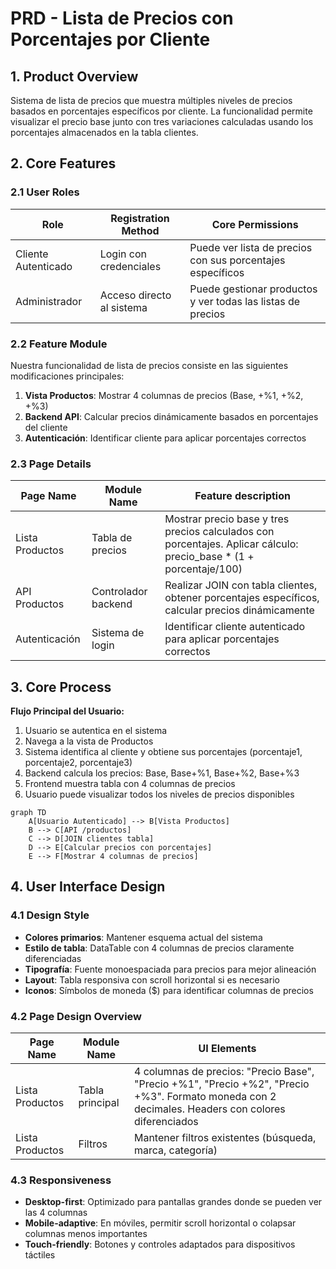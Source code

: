 # PRD - Lista de Precios con Porcentajes por Cliente

## 1. Product Overview
Sistema de lista de precios que muestra múltiples niveles de precios basados en porcentajes específicos por cliente. La funcionalidad permite visualizar el precio base junto con tres variaciones calculadas usando los porcentajes almacenados en la tabla clientes.

## 2. Core Features

### 2.1 User Roles
| Role | Registration Method | Core Permissions |
|------|---------------------|------------------|
| Cliente Autenticado | Login con credenciales | Puede ver lista de precios con sus porcentajes específicos |
| Administrador | Acceso directo al sistema | Puede gestionar productos y ver todas las listas de precios |

### 2.2 Feature Module
Nuestra funcionalidad de lista de precios consiste en las siguientes modificaciones principales:
1. **Vista Productos**: Mostrar 4 columnas de precios (Base, +%1, +%2, +%3)
2. **Backend API**: Calcular precios dinámicamente basados en porcentajes del cliente
3. **Autenticación**: Identificar cliente para aplicar porcentajes correctos

### 2.3 Page Details
| Page Name | Module Name | Feature description |
|-----------|-------------|---------------------|
| Lista Productos | Tabla de precios | Mostrar precio base y tres precios calculados con porcentajes. Aplicar cálculo: precio_base * (1 + porcentaje/100) |
| API Productos | Controlador backend | Realizar JOIN con tabla clientes, obtener porcentajes específicos, calcular precios dinámicamente |
| Autenticación | Sistema de login | Identificar cliente autenticado para aplicar porcentajes correctos |

## 3. Core Process
**Flujo Principal del Usuario:**
1. Usuario se autentica en el sistema
2. Navega a la vista de Productos
3. Sistema identifica al cliente y obtiene sus porcentajes (porcentaje1, porcentaje2, porcentaje3)
4. Backend calcula los precios: Base, Base+%1, Base+%2, Base+%3
5. Frontend muestra tabla con 4 columnas de precios
6. Usuario puede visualizar todos los niveles de precios disponibles

```mermaid
graph TD
    A[Usuario Autenticado] --> B[Vista Productos]
    B --> C[API /productos]
    C --> D[JOIN clientes tabla]
    D --> E[Calcular precios con porcentajes]
    E --> F[Mostrar 4 columnas de precios]
```

## 4. User Interface Design
### 4.1 Design Style
- **Colores primarios**: Mantener esquema actual del sistema
- **Estilo de tabla**: DataTable con 4 columnas de precios claramente diferenciadas
- **Tipografía**: Fuente monoespaciada para precios para mejor alineación
- **Layout**: Tabla responsiva con scroll horizontal si es necesario
- **Iconos**: Símbolos de moneda ($) para identificar columnas de precios

### 4.2 Page Design Overview
| Page Name | Module Name | UI Elements |
|-----------|-------------|-------------|
| Lista Productos | Tabla principal | 4 columnas de precios: "Precio Base", "Precio +%1", "Precio +%2", "Precio +%3". Formato moneda con 2 decimales. Headers con colores diferenciados |
| Lista Productos | Filtros | Mantener filtros existentes (búsqueda, marca, categoría) |

### 4.3 Responsiveness
- **Desktop-first**: Optimizado para pantallas grandes donde se pueden ver las 4 columnas
- **Mobile-adaptive**: En móviles, permitir scroll horizontal o colapsar columnas menos importantes
- **Touch-friendly**: Botones y controles adaptados para dispositivos táctiles